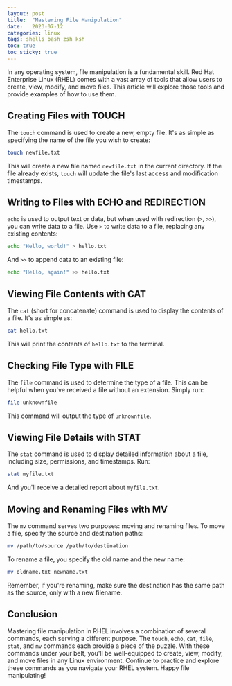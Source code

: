 ```yaml
---
layout: post
title:  "Mastering File Manipulation"
date:   2023-07-12
categories: linux
tags: shells bash zsh ksh
toc: true
toc_sticky: true
---
```


In any operating system, file manipulation is a fundamental skill. Red Hat Enterprise Linux (RHEL) comes with a vast array of tools that allow users to create, view, modify, and move files. This article will explore those tools and provide examples of how to use them.

## Creating Files with TOUCH

The `touch` command is used to create a new, empty file. It's as simple as specifying the name of the file you wish to create:

```bash
touch newfile.txt
```

This will create a new file named `newfile.txt` in the current directory. If the file already exists, `touch` will update the file's last access and modification timestamps.

## Writing to Files with ECHO and REDIRECTION

`echo` is used to output text or data, but when used with redirection (`>`, `>>`), you can write data to a file. Use `>` to write data to a file, replacing any existing contents:

```bash
echo "Hello, world!" > hello.txt
```

And `>>` to append data to an existing file:

```bash
echo "Hello, again!" >> hello.txt
```

## Viewing File Contents with CAT

The `cat` (short for concatenate) command is used to display the contents of a file. It's as simple as:

```bash
cat hello.txt
```

This will print the contents of `hello.txt` to the terminal.

## Checking File Type with FILE

The `file` command is used to determine the type of a file. This can be helpful when you've received a file without an extension. Simply run:

```bash
file unknownfile
```

This command will output the type of `unknownfile`.

## Viewing File Details with STAT

The `stat` command is used to display detailed information about a file, including size, permissions, and timestamps. Run:

```bash
stat myfile.txt
```

And you'll receive a detailed report about `myfile.txt`.

## Moving and Renaming Files with MV

The `mv` command serves two purposes: moving and renaming files. To move a file, specify the source and destination paths:

```bash
mv /path/to/source /path/to/destination
```

To rename a file, you specify the old name and the new name:

```bash
mv oldname.txt newname.txt
```

Remember, if you're renaming, make sure the destination has the same path as the source, only with a new filename.

## Conclusion

Mastering file manipulation in RHEL involves a combination of several commands, each serving a different purpose. The `touch`, `echo`, `cat`, `file`, `stat`, and `mv` commands each provide a piece of the puzzle. With these commands under your belt, you'll be well-equipped to create, view, modify, and move files in any Linux environment. Continue to practice and explore these commands as you navigate your RHEL system. Happy file manipulating!